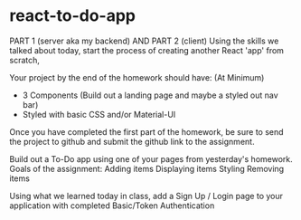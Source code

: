 # react-to-do-app
PART 1 (server aka my backend) AND PART 2 (client)
Using the skills we talked about today, start the process of creating another React 'app' from scratch,

Your project by the end of the homework should have: (At Minimum)
- 3 Components (Build out a landing page and maybe a styled out nav bar)
- Styled with basic CSS and/or Material-UI

Once you have completed the first part of the homework, be sure to send the project to github and submit the github link to the assignment.

Build out a To-Do app using one of your pages from yesterday's homework.
Goals of the assignment:
Adding items
Displaying items
Styling
Removing items

Using what we learned today in class, add a Sign Up / Login page to your application with completed Basic/Token Authentication
